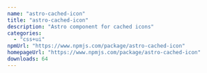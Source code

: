 ```yaml
---
name: "astro-cached-icon"
title: "astro-cached-icon"
description: "Astro component for cached icons"
categories:
  - "css+ui"
npmUrl: "https://www.npmjs.com/package/astro-cached-icon"
homepageUrl: "https://www.npmjs.com/package/astro-cached-icon"
downloads: 64
---
```


